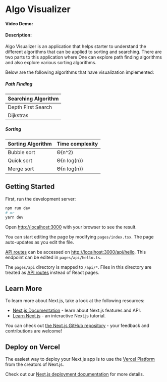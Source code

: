 # Algo Visualizer
#### Video Demo:  <URL HERE>
#### Description:
Algo Visualizer is an application that helps starter to understand the different algorithms that can be applied to sorting and searching. There are two parts to this application where One can explore path finding algorithms and also explore various sorting algorithms. 

Below are the following algorithms that have visualization implemented:
##### Path Finding
| Searching Algorithm | 
|-------------------  |
| Depth First Search  | 
| Dijkstras           | 

##### Sorting
| Sorting Algorithm | Time complexity |
|-------------------|-----------------|
| Bubble sort       | Θ(n^2)          |
| Quick sort        | Θ(n log(n))     |
| Merge sort        | Θ(n log(n))     |



## Getting Started

First, run the development server:

```bash
npm run dev
# or
yarn dev
```

Open [http://localhost:3000](http://localhost:3000) with your browser to see the result.

You can start editing the page by modifying `pages/index.tsx`. The page auto-updates as you edit the file.

[API routes](https://nextjs.org/docs/api-routes/introduction) can be accessed on [http://localhost:3000/api/hello](http://localhost:3000/api/hello). This endpoint can be edited in `pages/api/hello.ts`.

The `pages/api` directory is mapped to `/api/*`. Files in this directory are treated as [API routes](https://nextjs.org/docs/api-routes/introduction) instead of React pages.

## Learn More

To learn more about Next.js, take a look at the following resources:

- [Next.js Documentation](https://nextjs.org/docs) - learn about Next.js features and API.
- [Learn Next.js](https://nextjs.org/learn) - an interactive Next.js tutorial.

You can check out [the Next.js GitHub repository](https://github.com/vercel/next.js/) - your feedback and contributions are welcome!

## Deploy on Vercel

The easiest way to deploy your Next.js app is to use the [Vercel Platform](https://vercel.com/new?utm_medium=default-template&filter=next.js&utm_source=create-next-app&utm_campaign=create-next-app-readme) from the creators of Next.js.

Check out our [Next.js deployment documentation](https://nextjs.org/docs/deployment) for more details.
